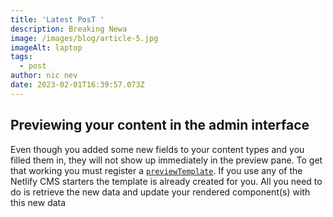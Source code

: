 ```yaml
---
title: 'Latest PosT '
description: Breaking Newa
image: /images/blog/article-5.jpg
imageAlt: laptop
tags:
  - post
author: nic nev
date: 2023-02-01T16:39:57.073Z
---
```


## Previewing your content in the admin interface

Even though you added some new fields to your content types and you filled them in, they will not show up immediately in the preview pane. To get that working you must register a [`previewTemplate`](https://www.netlifycms.org/docs/customization/#registerpreviewtemplate). If you use any of the Netlify CMS starters the template is already created for you. All you need to do is retrieve the new data and update your rendered component(s) with this new data
